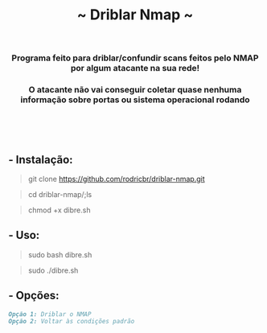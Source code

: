 <h1 align="center">~ Driblar Nmap ~</h1> </br>

<h3 align="center">Programa feito para driblar/confundir scans feitos pelo NMAP por algum atacante na sua rede!</h3>
<h3 align="center">O atacante não vai conseguir coletar quase nenhuma informação sobre portas ou sistema operacional rodando</h3> </br> </br>

</br>

## - Instalação:

> git clone https://github.com/rodricbr/driblar-nmap.git

> cd driblar-nmap/;ls

> chmod +x dibre.sh

## - Uso:

> sudo bash dibre.sh

> sudo ./dibre.sh

## - Opções:

```markdown
Opção 1: Driblar o NMAP
Opção 2: Voltar às condições padrão
```
